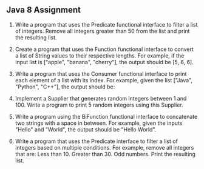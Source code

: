 ## Java 8 Assignment

1. Write a program that uses the Predicate functional interface to filter a list of integers. Remove all integers greater than 50 from the list and print the resulting list.

2. Create a program that uses the Function functional interface to convert a list of String values to their respective lengths. For example, if the input list is ["apple", "banana", "cherry"], the output should be [5, 6, 6].

3. Write a program that uses the Consumer functional interface to print each element of a list with its index. For example, given the list ["Java", "Python", "C++"], the output should be:

4. Implement a Supplier that generates random integers between 1 and 100. Write a program to print 5 random integers using this Supplier.

5. Write a program using the BiFunction functional interface to concatenate two strings with a space in between. For example, given the inputs "Hello" and "World", the output should be "Hello World".

6. Write a program that uses the Predicate interface to filter a list of integers based on multiple conditions. For example, remove all integers that are:
Less than 10.
Greater than 30.
Odd numbers.
Print the resulting list.


